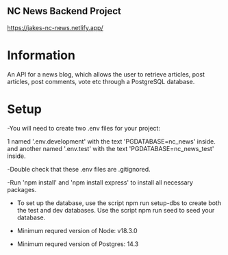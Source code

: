 ## NC News Backend Project

https://jakes-nc-news.netlify.app/

# Information

An API for a news blog, which allows the user to retrieve articles, post articles, post comments, vote etc through a PostgreSQL database.

# Setup 

-You will need to create two .env files for your project: 

1 named '.env.development' with the text 'PGDATABASE=nc_news' inside.
and another named '.env.test' with the text 'PGDATABASE=nc_news_test' inside.

-Double check that these .env files are .gitignored.

-Run 'npm install' and 'npm install express' to install all necessary packages.

- To set up the database, use the script npm run setup-dbs to create both the test and dev databases. Use the script npm run seed to seed your database.

- Minimum requred version of Node: v18.3.0

- Minimum requred version of Postgres: 14.3


